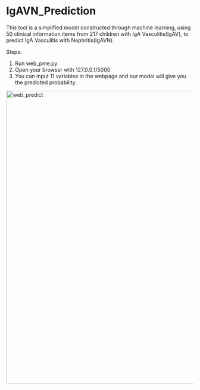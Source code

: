 # IgAVN_Prediction
This tool is a simplified model constructed through machine learning, using 50 clinical information items from 217 children with IgA Vasculitis(IgAV), to predict IgA Vasculitis with Nephritis(IgAVN).

Steps:
1. Run web_pme.py
2. Open your browser with 127.0.0.1/5000
3. You can input 11 variables in the webpage and our model will give you the predicted probability.
<img width="785" alt="web_predict" src="https://github.com/mulanruo/IgAVN_Prediction/assets/45778373/b6c1ad0f-d7f7-4144-977b-2b37427732d7">

